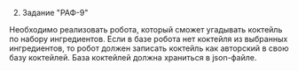 2. Задание "РАФ-9"

Необходимо реализовать робота, который сможет угадывать коктейль по набору ингредиентов.
Если в базе робота нет коктейля из выбранных ингредиентов, то робот должен записать
коктейль как авторский в свою базу коктейлей. База коктейлей должна храниться в json-файле.